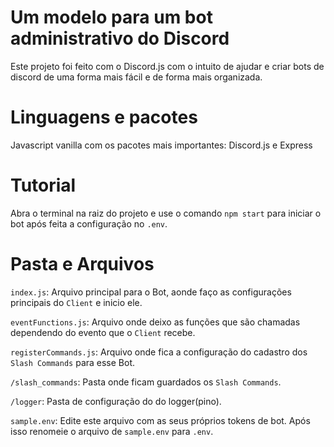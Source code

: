 # Um modelo para um bot administrativo do Discord

Este projeto foi feito com o Discord.js com o intuito de ajudar e criar bots de discord de uma forma mais fácil e de forma mais organizada.

# Linguagens e pacotes

Javascript vanilla com os pacotes mais importantes: Discord.js e Express

# Tutorial

Abra o terminal na raiz do projeto e use o comando `npm start` para iniciar o bot após feita a configuração no `.env`.

# Pasta e Arquivos

`index.js`: Arquivo principal para o Bot, aonde faço as configurações principais do `Client` e inicio ele.

`eventFunctions.js`: Arquivo onde deixo as funções que são chamadas dependendo do evento que o `Client` recebe.

`registerCommands.js`: Arquivo onde fica a configuração do cadastro dos `Slash Commands` para esse Bot.

`/slash_commands`: Pasta onde ficam guardados os `Slash Commands`.

`/logger`: Pasta de configuração do do logger(pino).

`sample.env`: Edite este arquivo com as seus próprios tokens de bot. Após isso renomeie o arquivo de `sample.env` para `.env`.